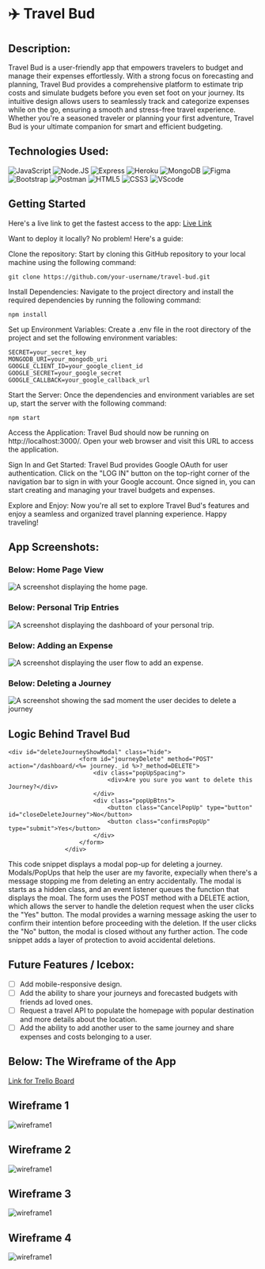 # :airplane:  Travel Bud 

## Description:

Travel Bud is a user-friendly app that empowers travelers to budget and manage their expenses effortlessly. With a strong focus on forecasting and planning, Travel Bud provides a comprehensive platform to estimate trip costs and simulate budgets before you even set foot on your journey. Its intuitive design allows users to seamlessly track and categorize expenses while on the go, ensuring a smooth and stress-free travel experience. Whether you're a seasoned traveler or planning your first adventure, Travel Bud is your ultimate companion for smart and efficient budgeting.

## Technologies Used:

![JavaScript](https://img.shields.io/badge/JavaScript-323330?style=for-the-badge&logo=javascript&logoColor=F7DF1E) ![Node.JS](https://img.shields.io/badge/Node.js-339933?style=for-the-badge&logo=nodedotjs&logoColor=white) ![Express](https://img.shields.io/badge/Express.js-000000?style=for-the-badge&logo=express&logoColor=white) ![Heroku](https://img.shields.io/badge/Heroku-430098?style=for-the-badge&logo=heroku&logoColor=white) ![MongoDB](https://img.shields.io/badge/MongoDB-4EA94B?style=for-the-badge&logo=mongodb&logoColor=white) ![Figma](https://img.shields.io/badge/Figma-F24E1E?style=for-the-badge&logo=figma&logoColor=white) ![Bootstrap](https://img.shields.io/badge/Bootstrap-563D7C?style=for-the-badge&logo=bootstrap&logoColor=white) ![Postman](https://img.shields.io/badge/Postman-FF6C37?style=for-the-badge&logo=Postman&logoColor=white) ![HTML5](https://img.shields.io/badge/HTML5-E34F26?style=for-the-badge&logo=html5&logoColor=white) ![CSS3](https://img.shields.io/badge/CSS3-1572B6?style=for-the-badge&logo=css3&logoColor=white) ![VScode](https://img.shields.io/badge/VSCode-0078D4?style=for-the-badge&logo=visual%20studio%20code&logoColor=white)

## Getting Started

Here's a live link to get the fastest access to the app: [Live Link](https://travelbudgeting-tracker-0734a04974ea.herokuapp.com/)

Want to deploy it locally? No problem! Here's a guide:

Clone the repository: Start by cloning this GitHub repository to your local machine using the following command:

```
git clone https://github.com/your-username/travel-bud.git
```

Install Dependencies: Navigate to the project directory and install the required dependencies by running the following command:

```
npm install
```
Set up Environment Variables: Create a .env file in the root directory of the project and set the following environment variables:

```
SECRET=your_secret_key
MONGODB_URI=your_mongodb_uri
GOOGLE_CLIENT_ID=your_google_client_id
GOOGLE_SECRET=your_google_secret
GOOGLE_CALLBACK=your_google_callback_url
```

Start the Server: Once the dependencies and environment variables are set up, start the server with the following command:

```
npm start
```
Access the Application: Travel Bud should now be running on http://localhost:3000/. Open your web browser and visit this URL to access the application.

Sign In and Get Started: Travel Bud provides Google OAuth for user authentication. Click on the "LOG IN" button on the top-right corner of the navigation bar to sign in with your Google account. Once signed in, you can start creating and managing your travel budgets and expenses.

Explore and Enjoy: Now you're all set to explore Travel Bud's features and enjoy a seamless and organized travel planning experience. Happy traveling!

## App Screenshots:

### Below: Home Page View
![A screenshot displaying the home page.](/public/images/homePage.png)

### Below: Personal Trip Entries
![A screenshot displaying the dashboard of your personal trip.](/public/images/personalTripView.png)

### Below: Adding an Expense
![A screenshot displaying the user flow to add an expense.](/public/images/addingExpense.png)

### Below: Deleting a Journey
![A screenshot showing the sad moment the user decides to delete a journey](/public/images/deletinJourney.png)


## Logic Behind Travel Bud
```ejs
<div id="deleteJourneyShowModal" class="hide">
                    <form id="journeyDelete" method="POST" action="/dashboard/<%= journey._id %>?_method=DELETE">
                        <div class="popUpSpacing">
                            <div>Are you sure you want to delete this Journey?</div>
                        </div>
                        <div class="popUpBtns">
                            <button class="CancelPopUp" type="button" id="closeDeleteJourney">No</button>
                            <button class="confirmsPopUp" type="submit">Yes</button>
                        </div>
                    </form>
                </div>
```
This code snippet displays a modal pop-up for deleting a journey. Modals/PopUps that help the user are my favorite, expecially when there's a message stopping me from deleting an entry accidentally. The modal is starts as a hidden class, and an event listener queues the function that displays the moal. The form uses the POST method with a DELETE action, which allows the server to handle the deletion request when the user clicks the "Yes" button. The modal provides a warning message asking the user to confirm their intention before proceeding with the deletion. If the user clicks the "No" button, the modal is closed without any further action. The code snippet adds a layer of protection to avoid accidental deletions.

## Future Features / Icebox:
- [ ] Add mobile-responsive design.
- [ ] Add the ability to share your journeys and forecasted budgets with friends ad loved ones.
- [ ] Request a travel API to populate the homepage with popular destination and more details about the location.
- [ ] Add the ability to add another user to the same journey and share expenses and costs belonging to a user.

## Below: The Wireframe of the App
[Link for Trello Board](https://trello.com/b/GEMaqcaK/flight-tracker-app)

## Wireframe 1
![wireframe1](/public/images/wireframe_1.png)

## Wireframe 2
![wireframe1](/public/images/wireframe_2.png)

## Wireframe 3
![wireframe1](/public/images/wireframe_3.png)

## Wireframe 4
![wireframe1](/public/images/wireframe_4.png)